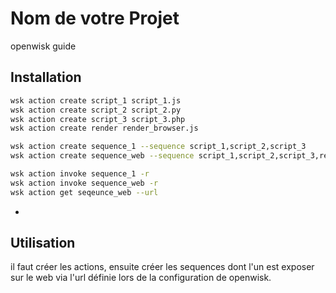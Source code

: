 # Nom de votre Projet

openwisk guide

## Installation
```sh
wsk action create script_1 script_1.js
wsk action create script_2 script_2.py
wsk action create script_3 script_3.php
wsk action create render render_browser.js

wsk action create sequence_1 --sequence script_1,script_2,script_3
wsk action create sequence_web --sequence script_1,script_2,script_3,render --web true

wsk action invoke sequence_1 -r
wsk action invoke sequence_web -r
wsk action get seqeunce_web --url
```
-

## Utilisation

il faut créer les actions, ensuite créer les sequences dont l'un est exposer sur le web via l'url définie lors de la configuration de openwisk.
